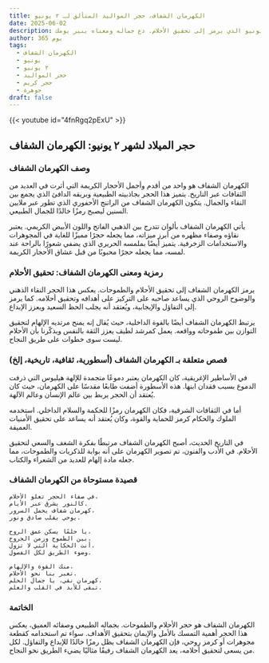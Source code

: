 ```yaml
---
title: الكهرمان الشفاف، حجر المواليد المتألق لـ ٢ يونيو
date: 2025-06-02
description: اشعر بأهمية الكهرمان الشفاف، حجر المواليد لـ ٢ يونيو الذي يرمز إلى تحقيق الأحلام. دع جماله ومعناه ينير يومك.
author: 365 يوم
tags:
  - الكهرمان الشفاف
  - يونيو
  - ٢ يونيو
  - حجر المواليد
  - حجر كريم
  - جوهرة
draft: false
---
```


{{< youtube id="4fnRgq2pExU" >}}

## حجر الميلاد لشهر ٢ يونيو: الكهرمان الشفاف

### وصف الكهرمان الشفاف

الكهرمان الشفاف هو واحد من أقدم وأجمل الأحجار الكريمة التي أثرت في العديد من الثقافات عبر التاريخ. يتميز هذا الحجر بجاذبيته الطبيعية وبريقه الدافئ الذي يجمع بين النقاء والجمال. يتكون الكهرمان الشفاف من الراتنج الأحفوري الذي تطور عبر ملايين السنين ليصبح رمزًا خالدًا للجمال الطبيعي.

يأتي الكهرمان الشفاف بألوان تتدرج بين الذهبي الفاتح واللون الأبيض الكريمي. يعتبر نقاؤه وصفاء مظهره من أبرز ميزاته، مما يجعله حجرًا مميزًا للغاية في المجوهرات والاستخدامات الزخرفية. يتميز أيضًا بملمسه الحريري الذي يضفي شعورًا بالراحة عند لمسه، مما يجعله حجرًا محبوبًا من قبل عشاق الأحجار الكريمة.

### رمزية ومعنى الكهرمان الشفاف: تحقيق الأحلام

يرمز الكهرمان الشفاف إلى تحقيق الأحلام والطموحات. يعكس هذا الحجر النقاء الذهني والوضوح الروحي الذي يساعد صاحبه على التركيز على أهدافه وتحقيق أحلامه. كما يرمز إلى التفاؤل والإيجابية، ويُعتقد أنه يجلب الحظ السعيد ويعزز الإبداع.

يرتبط الكهرمان الشفاف أيضًا بالقوة الداخلية، حيث يُقال إنه يمنح مرتديه الإلهام لتحقيق التوازن بين طموحاته وواقعه. يعمل كمرشد لطيف يعزز الثقة بالنفس ويذكّرنا بأن الأحلام ليست سوى خطوات على طريق النجاح.

### قصص متعلقة بـ الكهرمان الشفاف (أسطورية، ثقافية، تاريخية، إلخ)

في الأساطير الإغريقية، كان الكهرمان يعتبر دموعًا متجمدة للإلهة هيليوس التي ذرفت الدموع بسبب فقدان ابنها. هذه الأسطورة أضفت طابعًا مقدسًا على الكهرمان، حيث كان يُعتقد أن الحجر يربط بين عالم الإنسان وعالم الآلهة.

أما في الثقافات الشرقية، فكان الكهرمان رمزًا للحكمة والسلام الداخلي. استخدمه الملوك والحكام كرمز للحماية والقوة، وكان يُعتقد أنه يساعد على تحقيق الأمنيات العميقة.

في التاريخ الحديث، أصبح الكهرمان الشفاف مرتبطًا بفكرة الشغف والسعي لتحقيق الأحلام. في الأدب والفنون، تم تصوير الكهرمان على أنه بوابة للذكريات والطموحات، مما جعله مادة إلهام للعديد من الشعراء والكتاب.

### قصيدة مستوحاة من الكهرمان الشفاف

```
في صفاء الحجر تعلو الأحلام،  
كالنور يشرق عبر الأيام.  
كهرمان شفاف يحمل السرور،  
يوحي بقلب صادق ونور.

يا حلمًا يسكن عمق الروح،  
بين الطموح وزمن الجروح.  
أنت الحكاية التي لا تزول،  
وضوء الطريق لكل الفصول.

منك القوة والإلهام،  
تعبر بنا نحو الأحلام.  
كهرمان نقي، يا جمال الحلم،  
تبقى للأبد في القلب والعلم.
```

### الخاتمة

الكهرمان الشفاف هو حجر الأحلام والطموحات. بجماله الطبيعي وصفائه العميق، يعكس هذا الحجر أهمية التمسك بالأمل والإيمان بتحقيق الأهداف. سواء تم استخدامه كقطعة مجوهرات أو كرمز روحي، فإن الكهرمان الشفاف يظل رمزًا خالدًا للإبداع والتفاؤل. لكل من يسعى لتحقيق أحلامه، يعد الكهرمان الشفاف رفيقًا مثاليًا يضيء الطريق نحو النجاح.